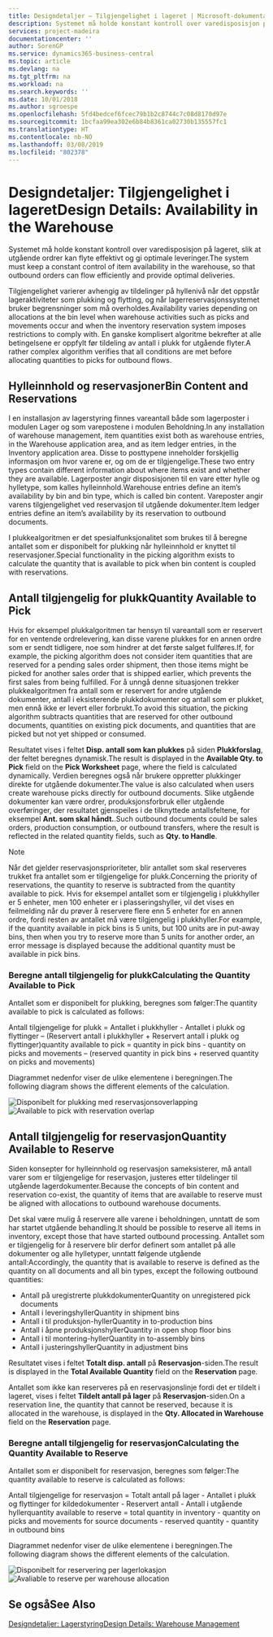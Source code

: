 ```yaml
---
title: Designdetaljer – Tilgjengelighet i lageret | Microsoft-dokumentasjon
description: Systemet må holde konstant kontroll over varedisposisjon på lageret, slik at utgående ordrer kan flyte effektivt og gi optimale leveringer.
services: project-madeira
documentationcenter: ''
author: SorenGP
ms.service: dynamics365-business-central
ms.topic: article
ms.devlang: na
ms.tgt_pltfrm: na
ms.workload: na
ms.search.keywords: ''
ms.date: 10/01/2018
ms.author: sgroespe
ms.openlocfilehash: 5fd4bedcef6fcec79b1b2c8744c7c08d8170d97e
ms.sourcegitcommit: 1bcfaa99ea302e6b84b8361ca02730b135557fc1
ms.translationtype: HT
ms.contentlocale: nb-NO
ms.lasthandoff: 03/08/2019
ms.locfileid: "802378"
---
```

# <a name="design-details-availability-in-the-warehouse"></a><span data-ttu-id="d8b83-103">Designdetaljer: Tilgjengelighet i lageret</span><span class="sxs-lookup"><span data-stu-id="d8b83-103">Design Details: Availability in the Warehouse</span></span>
<span data-ttu-id="d8b83-104">Systemet må holde konstant kontroll over varedisposisjon på lageret, slik at utgående ordrer kan flyte effektivt og gi optimale leveringer.</span><span class="sxs-lookup"><span data-stu-id="d8b83-104">The system must keep a constant control of item availability in the warehouse, so that outbound orders can flow efficiently and provide optimal deliveries.</span></span>  

 <span data-ttu-id="d8b83-105">Tilgjengelighet varierer avhengig av tildelinger på hyllenivå når det oppstår lageraktiviteter som plukking og flytting, og når lagerreservasjonssystemet bruker begrensninger som må overholdes.</span><span class="sxs-lookup"><span data-stu-id="d8b83-105">Availability varies depending on allocations at the bin level when warehouse activities such as picks and movements occur and when the inventory reservation system imposes restrictions to comply with.</span></span> <span data-ttu-id="d8b83-106">En ganske komplisert algoritme bekrefter at alle betingelsene er oppfylt før tildeling av antall i plukk for utgående flyter.</span><span class="sxs-lookup"><span data-stu-id="d8b83-106">A rather complex algorithm verifies that all conditions are met before allocating quantities to picks for outbound flows.</span></span>  

## <a name="bin-content-and-reservations"></a><span data-ttu-id="d8b83-107">Hylleinnhold og reservasjoner</span><span class="sxs-lookup"><span data-stu-id="d8b83-107">Bin Content and Reservations</span></span>  
 <span data-ttu-id="d8b83-108">I en installasjon av lagerstyring finnes vareantall både som lagerposter i modulen Lager og som varepostene i modulen Beholdning.</span><span class="sxs-lookup"><span data-stu-id="d8b83-108">In any installation of warehouse management, item quantities exist both as warehouse entries, in the Warehouse application area, and as item ledger entries, in the Inventory application area.</span></span> <span data-ttu-id="d8b83-109">Disse to posttypene inneholder forskjellig informasjon om hvor varene er, og om de er tilgjengelige.</span><span class="sxs-lookup"><span data-stu-id="d8b83-109">These two entry types contain different information about where items exist and whether they are available.</span></span> <span data-ttu-id="d8b83-110">Lagerposter angir disposisjonen til en vare etter hylle og hylletype, som kalles hylleinnhold.</span><span class="sxs-lookup"><span data-stu-id="d8b83-110">Warehouse entries define an item’s availability by bin and bin type, which is called bin content.</span></span> <span data-ttu-id="d8b83-111">Vareposter angir varens tilgjengelighet ved reservasjon til utgående dokumenter.</span><span class="sxs-lookup"><span data-stu-id="d8b83-111">Item ledger entries define an item’s availability by its reservation to outbound documents.</span></span>  

 <span data-ttu-id="d8b83-112">I plukkealgoritmen er det spesialfunksjonalitet som brukes til å beregne antallet som er disponibelt for plukking når hylleinnhold er knyttet til reservasjoner.</span><span class="sxs-lookup"><span data-stu-id="d8b83-112">Special functionality in the picking algorithm exists to calculate the quantity that is available to pick when bin content is coupled with reservations.</span></span>  

## <a name="quantity-available-to-pick"></a><span data-ttu-id="d8b83-113">Antall tilgjengelig for plukk</span><span class="sxs-lookup"><span data-stu-id="d8b83-113">Quantity Available to Pick</span></span>  
 <span data-ttu-id="d8b83-114">Hvis for eksempel plukkalgoritmen tar hensyn til vareantall som er reservert for en ventende ordrelevering, kan disse varene plukkes for en annen ordre som er sendt tidligere, noe som hindrer at det første salget fullføres.</span><span class="sxs-lookup"><span data-stu-id="d8b83-114">If, for example, the picking algorithm does not consider item quantities that are reserved for a pending sales order shipment, then those items might be picked for another sales order that is shipped earlier, which prevents the first sales from being fulfilled.</span></span> <span data-ttu-id="d8b83-115">For å unngå denne situasjonen trekker plukkealgoritmen fra antall som er reservert for andre utgående dokumenter, antall i eksisterende plukkdokumenter og antall som er plukket, men ennå ikke er levert eller forbrukt.</span><span class="sxs-lookup"><span data-stu-id="d8b83-115">To avoid this situation, the picking algorithm subtracts quantities that are reserved for other outbound documents, quantities on existing pick documents, and quantities that are picked but not yet shipped or consumed.</span></span>  

 <span data-ttu-id="d8b83-116">Resultatet vises i feltet **Disp. antall som kan plukkes** på siden **Plukkforslag**, der feltet beregnes dynamisk.</span><span class="sxs-lookup"><span data-stu-id="d8b83-116">The result is displayed in the **Available Qty. to Pick** field on the **Pick Worksheet** page, where the field is calculated dynamically.</span></span> <span data-ttu-id="d8b83-117">Verdien beregnes også når brukere oppretter plukkinger direkte for utgående dokumenter.</span><span class="sxs-lookup"><span data-stu-id="d8b83-117">The value is also calculated when users create warehouse picks directly for outbound documents.</span></span> <span data-ttu-id="d8b83-118">Slike utgående dokumenter kan være ordrer, produksjonsforbruk eller utgående overføringer, der resultatet gjenspeiles i de tilknyttede antallsfeltene, for eksempel **Ant. som skal håndt.**.</span><span class="sxs-lookup"><span data-stu-id="d8b83-118">Such outbound documents could be sales orders, production consumption, or outbound transfers, where the result is reflected in the related quantity fields, such as **Qty. to Handle**.</span></span>  

> [!NOTE]  
>  <span data-ttu-id="d8b83-119">Når det gjelder reservasjonsprioriteter, blir antallet som skal reserveres trukket fra antallet som er tilgjengelige for plukk.</span><span class="sxs-lookup"><span data-stu-id="d8b83-119">Concerning the priority of reservations, the quantity to reserve is subtracted from the quantity available to pick.</span></span> <span data-ttu-id="d8b83-120">Hvis for eksempel antallet som er tilgjengelig i plukkhyller er 5 enheter, men 100 enheter er i plasseringshyller, vil det vises en feilmelding når du prøver å reservere flere enn 5 enheter for en annen ordre, fordi resten av antallet må være tilgjengelig i plukkhyller.</span><span class="sxs-lookup"><span data-stu-id="d8b83-120">For example, if the quantity available in pick bins is 5 units, but 100 units are in put-away bins, then when you try to reserve more than 5 units for another order, an error message is displayed because the additional quantity must be available in pick bins.</span></span>  

### <a name="calculating-the-quantity-available-to-pick"></a><span data-ttu-id="d8b83-121">Beregne antall tilgjengelig for plukk</span><span class="sxs-lookup"><span data-stu-id="d8b83-121">Calculating the Quantity Available to Pick</span></span>  
 <span data-ttu-id="d8b83-122">Antallet som er disponibelt for plukking, beregnes som følger:</span><span class="sxs-lookup"><span data-stu-id="d8b83-122">The quantity available to pick is calculated as follows:</span></span>  

 <span data-ttu-id="d8b83-123">Antall tilgjengelige for plukk = Antallet i plukkhyller - Antallet i plukk og flyttinger – (Reservert antall i plukkhyller + Reservert antall i plukk og flyttinger)</span><span class="sxs-lookup"><span data-stu-id="d8b83-123">quantity available to pick = quantity in pick bins - quantity on picks and movements – (reserved quantity in pick bins + reserved quantity on picks and movements)</span></span>  

 <span data-ttu-id="d8b83-124">Diagrammet nedenfor viser de ulike elementene i beregningen.</span><span class="sxs-lookup"><span data-stu-id="d8b83-124">The following diagram shows the different elements of the calculation.</span></span>  

 <span data-ttu-id="d8b83-125">![Disponibelt for plukking med reservasjonsoverlapping](media/design_details_warehouse_management_availability_2.png "Disponibelt for plukking med reservasjonsoverlapping")</span><span class="sxs-lookup"><span data-stu-id="d8b83-125">![Available to pick with reservation overlap](media/design_details_warehouse_management_availability_2.png "Available to pick with reservation overlap")</span></span>  

## <a name="quantity-available-to-reserve"></a><span data-ttu-id="d8b83-126">Antall tilgjengelig for reservasjon</span><span class="sxs-lookup"><span data-stu-id="d8b83-126">Quantity Available to Reserve</span></span>  
 <span data-ttu-id="d8b83-127">Siden konsepter for hylleinnhold og reservasjon sameksisterer, må antall varer som er tilgjengelige for reservasjon, justeres etter tildelinger til utgående lagerdokumenter.</span><span class="sxs-lookup"><span data-stu-id="d8b83-127">Because the concepts of bin content and reservation co-exist, the quantity of items that are available to reserve must be aligned with allocations to outbound warehouse documents.</span></span>  

 <span data-ttu-id="d8b83-128">Det skal være mulig å reservere alle varene i beholdningen, unntatt de som har startet utgående behandling.</span><span class="sxs-lookup"><span data-stu-id="d8b83-128">It should be possible to reserve all items in inventory, except those that have started outbound processing.</span></span> <span data-ttu-id="d8b83-129">Antallet som er tilgjengelig for å reservere blir derfor definert som antallet på alle dokumenter og alle hylletyper, unntatt følgende utgående antall:</span><span class="sxs-lookup"><span data-stu-id="d8b83-129">Accordingly, the quantity that is available to reserve is defined as the quantity on all documents and all bin types, except the following outbound quantities:</span></span>  

-   <span data-ttu-id="d8b83-130">Antall på uregistrerte plukkdokumenter</span><span class="sxs-lookup"><span data-stu-id="d8b83-130">Quantity on unregistered pick documents</span></span>  
-   <span data-ttu-id="d8b83-131">Antall i leveringshyller</span><span class="sxs-lookup"><span data-stu-id="d8b83-131">Quantity in shipment bins</span></span>  
-   <span data-ttu-id="d8b83-132">Antall i til produksjon-hyller</span><span class="sxs-lookup"><span data-stu-id="d8b83-132">Quantity in to-production bins</span></span>  
-   <span data-ttu-id="d8b83-133">Antall i åpne produksjonshyller</span><span class="sxs-lookup"><span data-stu-id="d8b83-133">Quantity in open shop floor bins</span></span>  
-   <span data-ttu-id="d8b83-134">Antall i til montering-hyller</span><span class="sxs-lookup"><span data-stu-id="d8b83-134">Quantity in to-assembly bins</span></span>  
-   <span data-ttu-id="d8b83-135">Antall i justeringshyller</span><span class="sxs-lookup"><span data-stu-id="d8b83-135">Quantity in adjustment bins</span></span>  

 <span data-ttu-id="d8b83-136">Resultatet vises i feltet **Totalt disp. antall** på **Reservasjon**-siden.</span><span class="sxs-lookup"><span data-stu-id="d8b83-136">The result is displayed in the **Total Available Quantity** field on the **Reservation** page.</span></span>  

 <span data-ttu-id="d8b83-137">Antallet som ikke kan reserveres på en reservasjonslinje fordi det er tildelt i lageret, vises i feltet **Tildelt antall på lager** på **Reservasjon**-siden.</span><span class="sxs-lookup"><span data-stu-id="d8b83-137">On a reservation line, the quantity that cannot be reserved, because it is allocated in the warehouse, is displayed in the **Qty. Allocated in Warehouse** field on the **Reservation** page.</span></span>  

### <a name="calculating-the-quantity-available-to-reserve"></a><span data-ttu-id="d8b83-138">Beregne antall tilgjengelig for reservasjon</span><span class="sxs-lookup"><span data-stu-id="d8b83-138">Calculating the Quantity Available to Reserve</span></span>  
 <span data-ttu-id="d8b83-139">Antallet som er disponibelt for reservasjon, beregnes som følger:</span><span class="sxs-lookup"><span data-stu-id="d8b83-139">The quantity available to reserve is calculated as follows:</span></span>  

 <span data-ttu-id="d8b83-140">Antall tilgjengelige for reservasjon = Totalt antall på lager - Antallet i plukk og flyttinger for kildedokumenter - Reservert antall - Antall i utgående hyller</span><span class="sxs-lookup"><span data-stu-id="d8b83-140">quantity available to reserve = total quantity in inventory - quantity on picks and movements for source documents - reserved quantity - quantity in outbound bins</span></span>  

 <span data-ttu-id="d8b83-141">Diagrammet nedenfor viser de ulike elementene i beregningen.</span><span class="sxs-lookup"><span data-stu-id="d8b83-141">The following diagram shows the different elements of the calculation.</span></span>  

 <span data-ttu-id="d8b83-142">![Disponibelt for reservering per lagerlokasjon](media/design_details_warehouse_management_availability_3.png "Disponibelt for reservering per lagerlokasjon")</span><span class="sxs-lookup"><span data-stu-id="d8b83-142">![Avaliable to reserve per warehouse allocation](media/design_details_warehouse_management_availability_3.png "Avaliable to reserve per warehouse allocation")</span></span>  

## <a name="see-also"></a><span data-ttu-id="d8b83-143">Se også</span><span class="sxs-lookup"><span data-stu-id="d8b83-143">See Also</span></span>  
 [<span data-ttu-id="d8b83-144">Designdetaljer: Lagerstyring</span><span class="sxs-lookup"><span data-stu-id="d8b83-144">Design Details: Warehouse Management</span></span>](design-details-warehouse-management.md)
